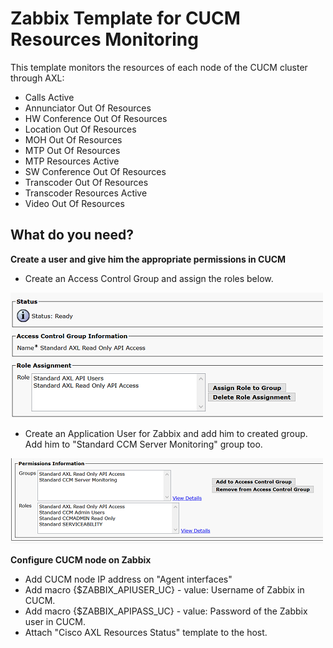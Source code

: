 # Zabbix Template for CUCM Resources Monitoring

This template monitors the resources of each node of the CUCM cluster through AXL:

* Calls Active
* Annunciator Out Of Resources
* HW Conference Out Of Resources
* Location Out Of Resources
* MOH Out Of Resources
* MTP Out Of Resources
* MTP Resources Active
* SW Conference Out Of Resources
* Transcoder Out Of Resources
* Transcoder Resources Active
* Video Out Of Resources

## What do you need?

**Create a user and give him the appropriate permissions in CUCM**

* Create an Access Control Group and assign the roles below.

![Access Control Group](images/Create_Access_Group.PNG "Access Control Group") 

* Create an Application User for Zabbix and add him to created group. Add him to "Standard CCM Server Monitoring" group too.

![Application User](images/App_User_Permissions.PNG "Application User") 

**Configure CUCM node on Zabbix**

* Add CUCM node IP address on "Agent interfaces"
* Add macro {$ZABBIX_APIUSER_UC} - value: Username of Zabbix in CUCM.
* Add macro {$ZABBIX_APIPASS_UC} - value: Password of the Zabbix user in CUCM.
* Attach "Cisco AXL Resources Status" template to the host.